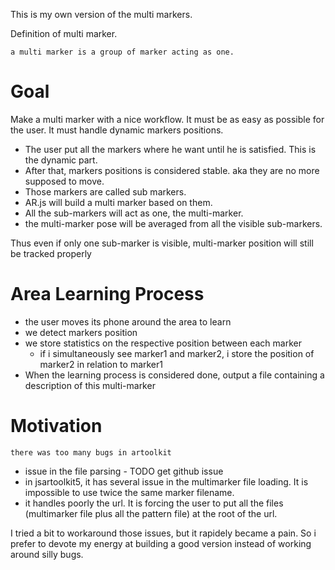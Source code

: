 This is my own version of the multi markers. 


Definition of multi marker.

	a multi marker is a group of marker acting as one.

# Goal
Make a multi marker with a nice workflow. It must be as easy as possible for the user.
It must handle dynamic markers positions. 

- The user put all the markers where he want until he is satisfied. This is the dynamic part.
- After that, markers positions is considered stable. aka they are no more supposed to move.
- Those markers are called sub markers.
- AR.js will build a multi marker based on them. 
- All the sub-markers will act as one, the multi-marker. 
- the multi-marker pose will be averaged from all the visible sub-markers.

Thus even if only one sub-marker is visible, multi-marker position will still be tracked properly

# Area Learning Process
- the user moves its phone around the area to learn
- we detect markers position
- we store statistics on the respective position between each marker
  - if i simultaneously see marker1 and marker2, i store the position of marker2 in relation to marker1 
- When the learning process is considered done, output a file containing a description of this multi-marker

# Motivation 

	there was too many bugs in artoolkit 

- issue in the file parsing - TODO get github issue
- in jsartoolkit5, it has several issue in the multimarker file loading. It is
  impossible to use twice the same marker filename.
- it handles poorly the url. It is forcing the user to put all the 
  files (multimarker file plus all the pattern file) at the root of the url.
  
I tried a bit to workaround those issues, but it rapidely became a pain. 
So i prefer to devote my energy at building a good version instead of working around
silly bugs.
